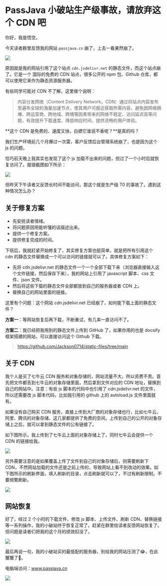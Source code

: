 # PassJava 小破站生产级事故，请放弃这个 CDN 吧

你好，我是悟空。

今天读者群里反馈我的网站 `passjava.cn` 崩了，上去一看果然崩了。

![](http://cdn.jayh.club/uPic/image-20220518052059346RTCNxK.png)

原因就是我的网站引用了这个站点 `cdn.jsdelivr.net`  的静态文件，而这个站点崩了。它是一个 国际的免费的 CDN 站点，很多公开的 npm 包、Github 仓库，都可以使用它来作为静态资源服务器。

有些同学可能对 CDN 不了解，这里做个说明：

> 内容分发网络（Content Delivery Network，CDN）通过将站点内容发布至遍布全球的海量加速节点，使其用户可就近获取所需内容，避免因网络拥堵、跨运营商、跨地域、跨境等因素带来的网络不稳定、访问延迟高等问题，有效提升下载速度、降低响应时间，提供流畅的用户体验。

**这个 CDN 是免费的、速度又快，白嫖它谁说不香呢？**是真的吗？

我们生产环境前几个月爆过一次雷，客户反馈后台管理系统崩了，也是因为这个 js 的问题。

恰巧前天晚上我其实也发现了这个 js 加载不出来的问题，但过了一个小时后就恢复访问了。报错截图如下所示：

![](http://cdn.jayh.club/uPic/image-20220518063158587iPYFyR.png)

但昨天下午读者又反馈长时间不能访问，那这个就是生产级 T0 的事故了。遇到这种情况怎么办？

## 关于修复方案

- 先安抚读者情绪。
- 将问题原因用能听懂的话描述出来。
- 提供一个修复方案。
- 提供修复完成的时间。

下班后，我就赶紧开始修复了，其实修复方案也挺简单，就是把所有引用这个 cdn 的静态文件替换成一个可以访问的链接就可以了。具体修复方案如下：

- 先将 cdn.jsdelivr.net 的静态文件一个一个全部下载下来（浏览器直接输入这个文件链接，然后保存下来），我的网站上引用了 javascript 脚本、css 文件、json 文件。
- 然后将这些下载的静态文件全部都放到自己的服务器或者 CDN 上。
- 替换自己的网站里面的链接。

这里有个问题：这个网站 cdn.jsdelivr.net 已经崩了，如何能下载上面的静态文件？

**方案一**：等网站恢复后再下载，不断重试，有几率一直访问不了。

**方案二**：我已经把我用到的静态文件上传到 GitHub 了，如果你用的也是 docsify 框架搭建的网站，可以直接访问这个 Github 下载。

> https://github.com/Jackson0714/static-files/tree/main

## 关于 CDN

我个人是买了七牛云 CDN 服务和对象存储的，网站流量不大，所以资费不贵。首先把文件都丢到七牛云的对象存储里面，然后拿到文件对应的 CDN 地址，替换到自己的网站中。注意：有些 js 脚本的代码中也引用了 cdn.jsdelivr.net 的文件，所以还需要改 js 脚本代码，比如我引用的 github 上的 autoload.js 文件里面就有。

如果没有自己购买 CDN 服务，直接上传到大厂商的对象存储也行，比如七牛云、阿里、腾讯的对象存储，这几家都提供了免费的空间。上传到自己的公开的对象存储上之后，就可以拿到静态文件的公有链接了。

如下图所示，我上传到了七牛云上面的对象存储上了，同时七牛云会提供一个 CDN 的链接给我。

![](http://cdn.jayh.club/uPic/image-202205180604581580E5jnN.png)



另外需要注意的是如果覆盖上传了文件到自己的对象存储后，则需要刷新下 CDN，不然网站加载的文件还是之前上传的，导致网站上看不到改动的效果。如下图所示的刷新界面，填入刷新的目录，点击刷新就可以了，不过有刷新限制，不要频繁刷新。

![](http://cdn.jayh.club/uPic/image-20220518061242285YKumUt.png)



## 网站恢复

好了，经过 2 个小时的下载文件、修改 js 脚本、上传文件、刷新 CDN、替换链接等一系列操作，我的小破站终于恢复正常了。赶紧在群里给读者反馈网站恢复了。但问题是读者们把我的这个月的绩效扣没了。

![](http://cdn.jayh.club/uPic/image-20220518064653643ImGVWW.png)

最后再说一句，我的小破站买的最低配的服务器，别给我的网站压测了😂，在此蟹蟹了🙏。

电脑端访问：www.passjava.cn

![](http://cdn.jayh.club/uPic/image-20220518070500455LJiDEe.png)